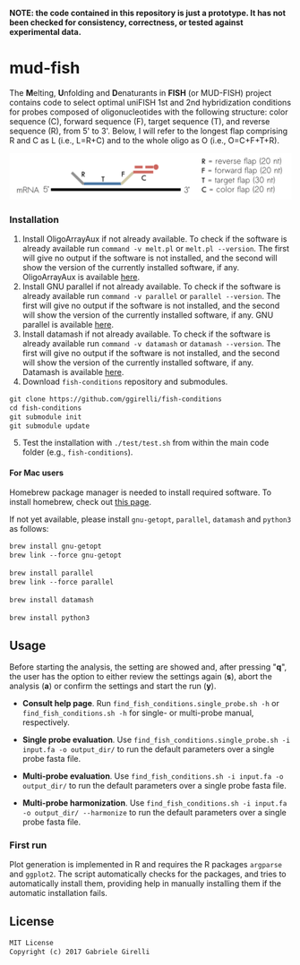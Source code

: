 **NOTE: the code contained in this repository is just a prototype. It has not been checked for consistency, correctness, or tested against experimental data.**

mud-fish
===

The **M**elting, **U**nfolding and **D**enaturants in **FISH** (or MUD-FISH) project contains code to select optimal uniFISH 1st and 2nd hybridization conditions for probes composed of oligonucleotides with the following structure: color sequence (C), forward sequence (F), target sequence (T), and reverse sequence (R), from 5' to 3'. Below, I will refer to the longest flap comprising R and C as L (i.e., L=R+C) and to the whole oligo as O (i.e., O=C+F+T+R).

<img src="https://github.com/ggirelli/fish-conditions/blob/master/images/fish.png" alt="octocat" />

### Installation

1. Install OligoArrayAux if not already available. To check if the software is already available run `command -v melt.pl` or `melt.pl --version`. The first will give no output if the software is not installed, and the second will show the version of the currently installed software, if any. OligoArrayAux is available [here](http://unafold.rna.albany.edu/OligoArrayAux.php).
2. Install GNU parallel if not already available. To check if the software is already available run `command -v parallel` or `parallel --version`. The first will give no output if the software is not installed, and the second will show the version of the currently installed software, if any. GNU parallel is available [here](https://www.gnu.org/software/parallel/).
3. Install datamash if not already available. To check if the software is already available run `command -v datamash` or `datamash --version`. The first will give no output if the software is not installed, and the second will show the version of the currently installed software, if any. Datamash is available [here](https://www.gnu.org/software/datamash/).
4. Download `fish-conditions` repository and submodules.

```
git clone https://github.com/ggirelli/fish-conditions
cd fish-conditions
git submodule init
git submodule update
```

5. Test the installation with `./test/test.sh` from within the main code folder (e.g., `fish-conditions`).

#### For Mac users

Homebrew package manager is needed to install required software. To install homebrew, check out [this page](https://brew.sh/).

If not yet available, please install `gnu-getopt`, `parallel`, `datamash` and `python3` as follows:

```
brew install gnu-getopt
brew link --force gnu-getopt

brew install parallel
brew link --force parallel

brew install datamash

brew install python3
```

## Usage

Before starting the analysis, the setting are showed and, after pressing "**q**", the user has the option to either review the settings again (**s**), abort the analysis (**a**) or confirm the settings and start the run (**y**).

* **Consult help page**. Run `find_fish_conditions.single_probe.sh -h` or `find_fish_conditions.sh -h` for single- or multi-probe manual, respectively.

* **Single probe evaluation**. Use `find_fish_conditions.single_probe.sh -i input.fa -o output_dir/` to run the default parameters over a single probe fasta file.

* **Multi-probe evaluation**. Use `find_fish_conditions.sh -i input.fa -o output_dir/` to run the default parameters over a single probe fasta file.

* **Multi-probe harmonization**. Use `find_fish_conditions.sh -i input.fa -o output_dir/ --harmonize` to run the default parameters over a single probe fasta file.

### First run

Plot generation is implemented in R and requires the R packages `argparse` and `ggplot2`. The script automatically checks for the packages, and tries to automatically install them, providing help in manually installing them if the automatic installation fails.

## License

```
MIT License
Copyright (c) 2017 Gabriele Girelli
```
